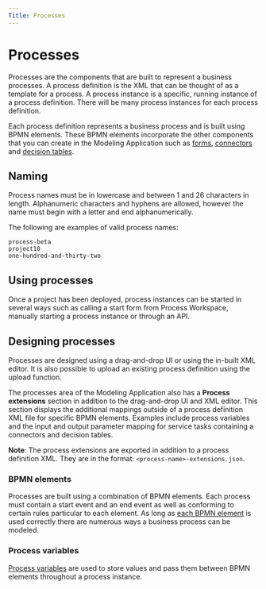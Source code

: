 ```yaml
---
Title: Processes
---
```


# Processes
Processes are the components that are built to represent a business processes. A process definition is the XML that can be thought of as a template for a process. A process instance is a specific, running instance of a process definition. There will be many process instances for each process definition. 

Each process definition represents a business process and is built using BPMN elements. These BPMN elements incorporate the other components that you can create in the Modeling Application  such as [forms](../forms/README.md), [connectors](../connectors/README.md) and [decision tables](../decisions.md). 

## Naming  
Process names must be in lowercase and between 1 and 26 characters in length. Alphanumeric characters and hyphens are allowed, however the name must begin with a letter and end alphanumerically. 

The following are examples of valid process names: 

```
process-beta
project10
one-hundred-and-thirty-two
```

## Using processes
Once a project has been deployed, process instances can be started in several ways such as calling a start form from Process Workspace, manually starting a process instance or through an API. 

## Designing processes
Processes are designed using a drag-and-drop UI or using the in-built XML editor. It is also possible to upload an existing process definition using the upload function.

The processes area of the Modeling Application also has a **Process extensions** section in addition to the drag-and-drop UI and XML editor. This section displays the additional mappings outside of a process definition XML file for specific BPMN elements. Examples include process variables and the input and output parameter mapping for service tasks containing a connectors and decision tables. 

**Note**: The process extensions are exported in addition to a process definition XML. They are in the format: `<process-name>-extensions.json`.

### BPMN elements
Processes are built using a combination of BPMN elements. Each process must contain a start event and an end event as well as conforming to certain rules particular to each element. As long as [each BPMN element](../processes/bpmn/README.md) is used correctly there are numerous ways a business process can be modeled.

### Process variables
[Process variables](../processes/variables.md) are used to store values and pass them between BPMN elements throughout a process instance.  